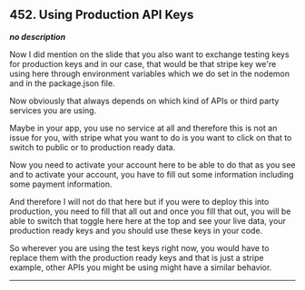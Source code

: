 ## 452. Using Production API Keys

<strong><em>no description</em></strong>

Now I did mention on the slide that you also want to exchange testing keys for
production keys and in our case, that would be that stripe key we're using here
through environment variables which we do set in the nodemon and in the
package.json file. 

Now obviously that always depends on which kind of APIs or third party services
you are using. 

Maybe in your app, you use no service at all and therefore this is not an issue
for you, with stripe what you want to do is you want to click on that to switch
to public or to production ready data. 

Now you need to activate your account here to be able to do that as you see and
to activate your account, you have to fill out some information including some
payment information. 

And therefore I will not do that here but if you were to deploy this into
production, you need to fill that all out and once you fill that out, you will
be able to switch that toggle here here at the top and see your live data, your
production ready keys and you should use these keys in your code. 

So wherever you are using the test keys right now, you would have to replace
them with the production ready keys and that is just a stripe example, other
APIs you might be using might have a similar behavior. 

---